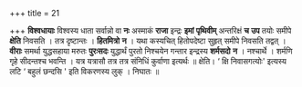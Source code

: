 +++
title = 21

+++
**विश्वधायाः** विश्वस्य धाता सर्वान्नो वा **नः** अस्माकं **राजा** इन्द्रः **इमां** **पृथिवीम्** अन्तरिक्षं **च** **उप** तयोः समीपे **क्षेति** निवसति । तत्र दृष्टान्तः । **हितमित्रो** **न** । यथा कस्यचित् हितोपदेष्टा सुहृत् समीपे निवसति तद्वत् । **वीराः** समर्था युद्धसहाया मरुतः **पुरःसदः** युद्धार्थं पुरतो निश्चयेन गन्तार इन्द्रस्य **शर्मसदो** **न** । नश्चार्थे । शर्मणि गृहे सीदन्तश्च भवन्ति । यत्र यत्रासौ तत्र तत्र संनिधिं कुर्वाणा इत्यर्थः ॥ क्षेति।  ‘ क्षि निवासगत्योः' इत्यस्य लटि  ‘ बहुलं छन्दसि ' इति विकरणस्य लुक् । निघातः ॥